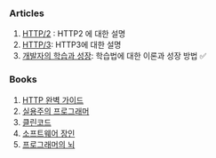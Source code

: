 ### Articles

1. [HTTP/2](https://http2-explained.haxx.se/en/part1) : HTTP2 에 대한 설명
2. [HTTP/3](https://http3-explained.haxx.se/): HTTP3에 대한 설명
3. [개발자의 학습과 성장](https://kciter.so/posts/developers-learning-and-growth/): 학습법에 대한 이론과 성장 방법 ✅

### Books

1. [HTTP 완벽 가이드](https://product.kyobobook.co.kr/detail/S000001033001)
2. [실용주의 프로그래머](https://product.kyobobook.co.kr/detail/S000001033128)
3. [클린코드](https://product.kyobobook.co.kr/detail/S000001032980)
4. [소프트웨어 장인](https://product.kyobobook.co.kr/detail/S000001889885)
5. [프로그래머의 뇌](https://product.kyobobook.co.kr/detail/S000001952236)
